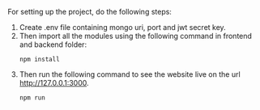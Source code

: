For setting up the project, do the following steps:
1. Create .env file containing mongo uri, port and jwt secret key.
2. Then import all the modules using the following command in frontend and backend folder:
   ```
   npm install
   ```
4. Then run the following command to see the website live on the url http://127.0.0.1:3000.
   ```
   npm run
   ```
